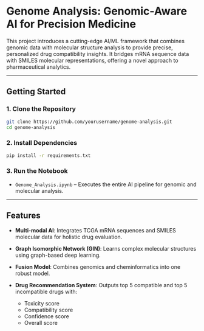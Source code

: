# Genome Analysis: Genomic-Aware AI for Precision Medicine

This project introduces a cutting-edge AI/ML framework that combines genomic data with molecular structure analysis to provide precise, personalized drug compatibility insights. It bridges mRNA sequence data with SMILES molecular representations, offering a novel approach to pharmaceutical analytics.

---

## Getting Started

### 1. Clone the Repository

```bash
git clone https://github.com/yourusername/genome-analysis.git
cd genome-analysis
```

### 2. Install Dependencies

```bash
pip install -r requirements.txt
```

### 3. Run the Notebook

* `Genome_Analysis.ipynb` – Executes the entire AI pipeline for genomic and molecular analysis.

---

## Features

* **Multi-modal AI**: Integrates TCGA mRNA sequences and SMILES molecular data for holistic drug evaluation.
* **Graph Isomorphic Network (GIN)**: Learns complex molecular structures using graph-based deep learning.
* **Fusion Model**: Combines genomics and cheminformatics into one robust model.
* **Drug Recommendation System**: Outputs top 5 compatible and top 5 incompatible drugs with:

  * Toxicity score
  * Compatibility score
  * Confidence score
  * Overall score

